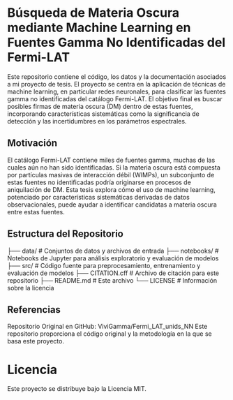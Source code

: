 # Búsqueda de Materia Oscura mediante Machine Learning en Fuentes Gamma No Identificadas del Fermi-LAT

Este repositorio contiene el código, los datos y la documentación asociados a mi proyecto de tesis. El proyecto se centra en la aplicación de técnicas de machine learning, en particular redes neuronales, para clasificar las fuentes gamma no identificadas del catálogo Fermi-LAT. El objetivo final es buscar posibles firmas de materia oscura (DM) dentro de estas fuentes, incorporando características sistemáticas como la significancia de detección y las incertidumbres en los parámetros espectrales.

## Motivación
El catálogo Fermi-LAT contiene miles de fuentes gamma, muchas de las cuales aún no han sido identificadas. Si la materia oscura está compuesta por partículas masivas de interacción débil (WIMPs), un subconjunto de estas fuentes no identificadas podría originarse en procesos de aniquilación de DM. Esta tesis explora cómo el uso de machine learning, potenciado por características sistemáticas derivadas de datos observacionales, puede ayudar a identificar candidatas a materia oscura entre estas fuentes.

## Estructura del Repositorio
├── data/                   # Conjuntos de datos y archivos de entrada
├── notebooks/              # Notebooks de Jupyter para análisis exploratorio y evaluación de modelos
├── src/                    # Código fuente para preprocesamiento, entrenamiento y evaluación de modelos
├── CITATION.cff            # Archivo de citación para este repositorio
├── README.md               # Este archivo
└── LICENSE                 # Información sobre la licencia

## Referencias
Repositorio Original en GitHub:
ViviGamma/Fermi_LAT_unids_NN
Este repositorio proporciona el código original y la metodología en la que se basa este proyecto.

# Licencia
Este proyecto se distribuye bajo la Licencia MIT.
